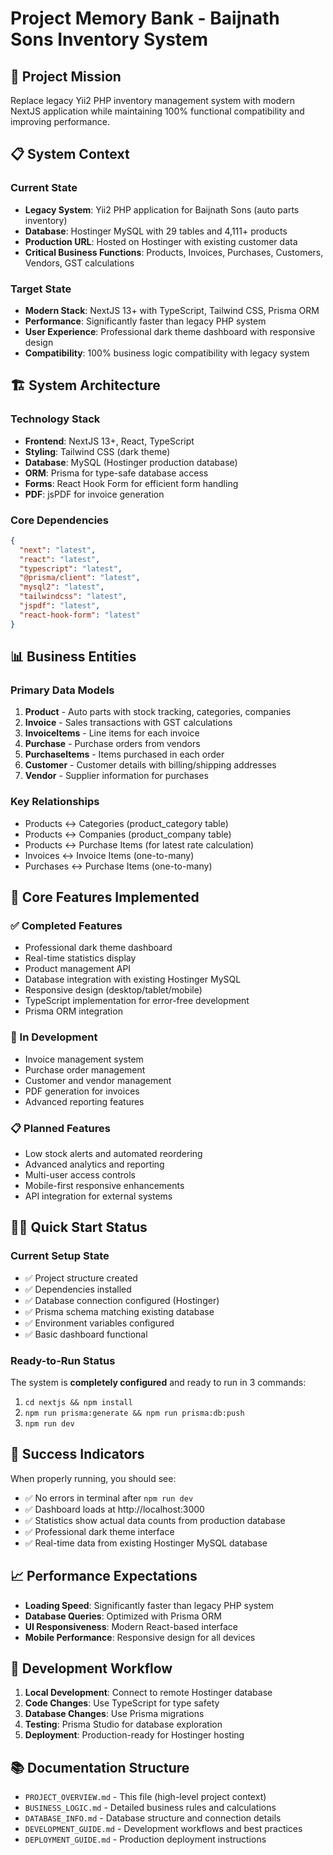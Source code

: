 # Project Memory Bank - Baijnath Sons Inventory System

## 🎯 Project Mission
Replace legacy Yii2 PHP inventory management system with modern NextJS application while maintaining 100% functional compatibility and improving performance.

## 📋 System Context

### Current State
- **Legacy System**: Yii2 PHP application for Baijnath Sons (auto parts inventory)
- **Database**: Hostinger MySQL with 29 tables and 4,111+ products
- **Production URL**: Hosted on Hostinger with existing customer data
- **Critical Business Functions**: Products, Invoices, Purchases, Customers, Vendors, GST calculations

### Target State
- **Modern Stack**: NextJS 13+ with TypeScript, Tailwind CSS, Prisma ORM
- **Performance**: Significantly faster than legacy PHP system
- **User Experience**: Professional dark theme dashboard with responsive design
- **Compatibility**: 100% business logic compatibility with legacy system

## 🏗️ System Architecture

### Technology Stack
- **Frontend**: NextJS 13+, React, TypeScript
- **Styling**: Tailwind CSS (dark theme)
- **Database**: MySQL (Hostinger production database)
- **ORM**: Prisma for type-safe database access
- **Forms**: React Hook Form for efficient form handling
- **PDF**: jsPDF for invoice generation

### Core Dependencies
```json
{
  "next": "latest",
  "react": "latest", 
  "typescript": "latest",
  "@prisma/client": "latest",
  "mysql2": "latest",
  "tailwindcss": "latest",
  "jspdf": "latest",
  "react-hook-form": "latest"
}
```

## 📊 Business Entities

### Primary Data Models
1. **Product** - Auto parts with stock tracking, categories, companies
2. **Invoice** - Sales transactions with GST calculations
3. **InvoiceItems** - Line items for each invoice
4. **Purchase** - Purchase orders from vendors
5. **PurchaseItems** - Items purchased in each order
6. **Customer** - Customer details with billing/shipping addresses
7. **Vendor** - Supplier information for purchases

### Key Relationships
- Products ↔ Categories (product_category table)
- Products ↔ Companies (product_company table)
- Products ↔ Purchase Items (for latest rate calculation)
- Invoices ↔ Invoice Items (one-to-many)
- Purchases ↔ Purchase Items (one-to-many)

## 🎯 Core Features Implemented

### ✅ Completed Features
- Professional dark theme dashboard
- Real-time statistics display
- Product management API
- Database integration with existing Hostinger MySQL
- Responsive design (desktop/tablet/mobile)
- TypeScript implementation for error-free development
- Prisma ORM integration

### 🔄 In Development
- Invoice management system
- Purchase order management
- Customer and vendor management
- PDF generation for invoices
- Advanced reporting features

### 📋 Planned Features
- Low stock alerts and automated reordering
- Advanced analytics and reporting
- Multi-user access controls
- Mobile-first responsive enhancements
- API integration for external systems

## 🏃‍♂️ Quick Start Status

### Current Setup State
- ✅ Project structure created
- ✅ Dependencies installed
- ✅ Database connection configured (Hostinger)
- ✅ Prisma schema matching existing database
- ✅ Environment variables configured
- ✅ Basic dashboard functional

### Ready-to-Run Status
The system is **completely configured** and ready to run in 3 commands:
1. `cd nextjs && npm install`
2. `npm run prisma:generate && npm run prisma:db:push`
3. `npm run dev`

## 🎊 Success Indicators
When properly running, you should see:
- ✅ No errors in terminal after `npm run dev`
- ✅ Dashboard loads at http://localhost:3000
- ✅ Statistics show actual data counts from production database
- ✅ Professional dark theme interface
- ✅ Real-time data from existing Hostinger MySQL database

## 📈 Performance Expectations
- **Loading Speed**: Significantly faster than legacy PHP system
- **Database Queries**: Optimized with Prisma ORM
- **UI Responsiveness**: Modern React-based interface
- **Mobile Performance**: Responsive design for all devices

## 🔧 Development Workflow
1. **Local Development**: Connect to remote Hostinger database
2. **Code Changes**: Use TypeScript for type safety
3. **Database Changes**: Use Prisma migrations
4. **Testing**: Prisma Studio for database exploration
5. **Deployment**: Production-ready for Hostinger hosting

## 📚 Documentation Structure
- `PROJECT_OVERVIEW.md` - This file (high-level project context)
- `BUSINESS_LOGIC.md` - Detailed business rules and calculations
- `DATABASE_INFO.md` - Database structure and connection details
- `DEVELOPMENT_GUIDE.md` - Development workflows and best practices
- `DEPLOYMENT_GUIDE.md` - Production deployment instructions
